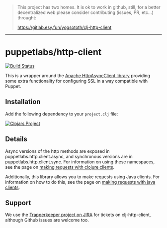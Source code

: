 > This project has two homes.
> It is ok to work in github, still, for a better decentralized web
> please consider contributing (issues, PR, etc...) throught:
>
> https://gitlab.esy.fun/yogsototh/clj-http-client

---


# puppetlabs/http-client

[![Build Status](https://travis-ci.org/puppetlabs/clj-http-client.png?branch=master)](https://travis-ci.org/puppetlabs/clj-http-client)

This is a wrapper around the [Apache HttpAsyncClient
library](http://hc.apache.org/httpcomponents-asyncclient-4.0.x/) providing
some extra functionality for configuring SSL in a way compatible with Puppet.

## Installation

Add the following dependency to your `project.clj` file:

[![Clojars Project](http://clojars.org/puppetlabs/http-client/latest-version.svg)](http://clojars.org/puppetlabs/http-client)

## Details

Async versions of the http methods are exposed in
puppetlabs.http.client.async, and synchronous versions are in
puppetlabs.http.client.sync. For information on using these namespaces, see the page on
[making requests with clojure clients](doc/clojure-client.md).

Additionally, this library allows you to make requests using Java clients. For information
on how to do this, see the page on [making requests with java clients](doc/java-client.md).

## Support

We use the [Trapperkeeper project on JIRA](https://tickets.puppetlabs.com/browse/TK)
for tickets on clj-http-client, although Github issues are welcome too.
